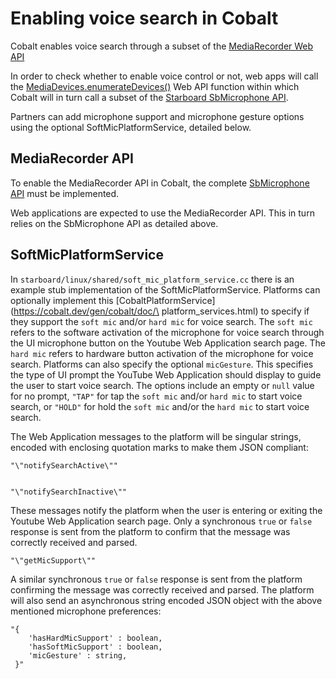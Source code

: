 # Enabling voice search in Cobalt

Cobalt enables voice search through a subset of the
[MediaRecorder Web API](https://www.w3.org/TR/mediastream-recording/#mediarecorder-api)

In order to check whether to enable voice control or not, web apps will call the
[MediaDevices.enumerateDevices()](https://www.w3.org/TR/mediacapture-streams/#dom-mediadevices-enumeratedevices%28%29)
Web API function within which Cobalt will in turn call a subset of the
[Starboard SbMicrophone API](../../starboard/microphone.h).

Partners can add microphone support and microphone gesture options using the
optional SoftMicPlatformService, detailed below.

## MediaRecorder API

To enable the MediaRecorder API in Cobalt, the complete
[SbMicrophone API](../../starboard/microphone.h) must be implemented.

Web applications are expected to use the MediaRecorder API. This in turn relies
on the SbMicrophone API as detailed above.

## SoftMicPlatformService

In `starboard/linux/shared/soft_mic_platform_service.cc` there is an example
stub implementation of the SoftMicPlatformService. Platforms can optionally
implement this [CobaltPlatformService](https://cobalt.dev/gen/cobalt/doc/\
platform_services.html) to specify if they support the `soft mic` and/or `hard mic`
for voice search. The `soft mic` refers to the software activation of the microphone
for voice search through the UI microphone button on the Youtube Web Application
search page. The `hard mic` refers to hardware button activation of the microphone
for voice search. Platforms can also specify the optional `micGesture`. This
specifies the type of UI prompt the YouTube Web Application should display to guide
the user to start voice search. The options include an empty or `null` value for no
prompt, `"TAP"` for tap the `soft mic` and/or `hard mic` to start voice search, or
`"HOLD"` for hold the `soft mic` and/or the `hard mic` to start voice search.

The Web Application messages to the platform will be singular strings, encoded with
enclosing quotation marks to make them JSON compliant:

```
"\"notifySearchActive\""


"\"notifySearchInactive\""
```

These messages notify the platform when the user is entering or exiting the Youtube
Web Application search page. Only a synchronous `true` or `false` response is sent
from the platform to confirm that the message was correctly received and parsed.

```
"\"getMicSupport\""
```

A similar synchronous `true` or `false` response is sent from the platform confirming
the message was correctly received and parsed. The platform will also send an
asynchronous string encoded JSON object with the above mentioned microphone
preferences:

```
"{
    'hasHardMicSupport' : boolean,
    'hasSoftMicSupport' : boolean,
    'micGesture' : string,
 }"
```
